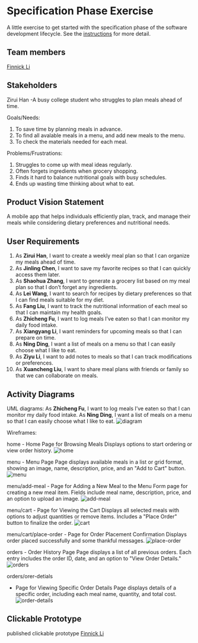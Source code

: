 # Specification Phase Exercise

A little exercise to get started with the specification phase of the software development lifecycle. See the [instructions](instructions.md) for more detail.

## Team members

[Finnick Li](https://github.com/FinnickL)

## Stakeholders

Zirui Han -A busy college student who struggles to plan meals ahead of time.

Goals/Needs:
1. To save time by planning meals in advance.
2. To find all avalable meals in a menu, and add new meals to the menu.
4. To check the materials needed for each meal.

Problems/Frustrations:
1. Struggles to come up with meal ideas regularly.
2. Often forgets ingredients when grocery shopping.
3. Finds it hard to balance nutritional goals with busy schedules.
4. Ends up wasting time thinking about what to eat.

## Product Vision Statement

A mobile app that helps individuals efficiently plan, track, and manage their meals while considering dietary preferences and nutritional needs.

## User Requirements

1. As **Zirui Han**, I want to create a weekly meal plan so that I can organize my meals ahead of time.
2. As **Jinling Chen**, I want to save my favorite recipes so that I can quickly access them later.
3. As **Shaohua Zhang**, I want to generate a grocery list based on my meal plan so that I don’t forget any ingredients.
4. As **Lei Wang**, I want to search for recipes by dietary preferences so that I can find meals suitable for my diet.
5. As **Fang Liu**, I want to track the nutritional information of each meal so that I can maintain my health goals.
6. As **Zhicheng Fu**, I want to log meals I’ve eaten so that I can monitor my daily food intake.
7. As **Xiangyang Li**, I want reminders for upcoming meals so that I can prepare on time.
8. As **Ning Ding**, I want a list of meals on a menu so that I can easily choose what I like to eat.
9. As **Ziyu Li**, I want to add notes to meals so that I can track modifications or preferences.
10. As **Xuancheng Liu**, I want to share meal plans with friends or family so that we can collaborate on meals.


## Activity Diagrams

UML diagrams:
As **Zhicheng Fu**, I want to log meals I’ve eaten so that I can monitor my daily food intake.
As **Ning Ding**, I want a list of meals on a menu so that I can easily choose what I like to eat.
![diagram](documentation/UML.png)

Wireframes:

home - Home Page for Browsing Meals
Displays options to start ordering or view order history.
![home](documentation/home.png)

menu - Menu Page
Page displays available meals in a list or grid format, showing an image, name, description, price, and an "Add to Cart" button.
![menu](documentation/menu.png)

menu/add-meal - Page for Adding a New Meal to the Menu
Form page for creating a new meal item. Fields include meal name, description, price, and an option to upload an image.
![add-meal](documentation/add-meal.png)

menu/cart - Page for Viewing the Cart
Displays all selected meals with options to adjust quantities or remove items. Includes a "Place Order" button to finalize the order.
![cart](documentation/cart.png)

menu/cart/place-order - Page for Order Placement Confirmation
Displays order placed successfully and some thankful messages.
![place-order](documentation/place-order.png)

orders - Order History Page
Page displays a list of all previous orders. Each entry includes the order ID, date, and an option to "View Order Details."
![orders](documentation/orders.png)

orders/orer-detials
- Page for Viewing Specific Order Details
Page displays details of a specific order, including each meal name, quantity, and total cost.
![order-details](documentation/order-details.png)

## Clickable Prototype

published clickable prototype
[Finnick Li](http://linserv1.cims.nyu.edu:12197)